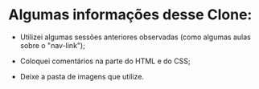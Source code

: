 #  Algumas informações desse Clone:

- Utilizei algumas sessões anteriores observadas (como algumas aulas sobre o "nav-link");

- Coloquei comentários na parte do HTML e do CSS;

- Deixe a pasta de imagens que utilize.   

